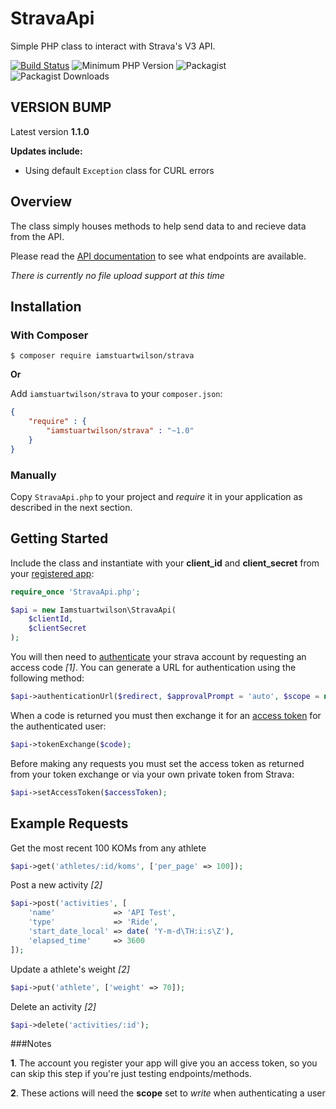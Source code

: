 StravaApi
=============

Simple PHP class to interact with Strava's V3 API.

[![Build Status](https://travis-ci.org/iamstuartwilson/strava.svg)](https://travis-ci.org/iamstuartwilson/strava)
![Minimum PHP Version](http://img.shields.io/badge/php-~5.5-8892BF.svg?style=flat)
![Packagist](https://img.shields.io/packagist/v/iamstuartwilson/strava.svg)
![Packagist Downloads](https://img.shields.io/packagist/dt/iamstuartwilson/strava.svg)

VERSION BUMP
-------

Latest version **1.1.0**

**Updates include:**

- Using default `Exception` class for CURL errors

Overview
------------

The class simply houses methods to help send data to and recieve data from the API.

Please read the [API documentation](http://strava.github.io/api/) to see what endpoints are available.

*There is currently no file upload support at this time*

Installation
------------

### With Composer

```
$ composer require iamstuartwilson/strava
```

**Or**

Add `iamstuartwilson/strava` to your `composer.json`:

``` json
{
    "require" : {
        "iamstuartwilson/strava" : "~1.0"
    }
}
```

### Manually

Copy `StravaApi.php` to your project and *require* it in your application as described in the next section.

Getting Started
------------

Include the class and instantiate with your **client_id** and **client_secret** from your [registered app](http://www.strava.com/developers):

``` php
require_once 'StravaApi.php';

$api = new Iamstuartwilson\StravaApi(
    $clientId,
    $clientSecret
);
```

You will then need to [authenticate](http://strava.github.io/api/v3/oauth/) your strava account by requesting an access code *[1]*.  You can generate a URL for authentication using the following method:

``` php
$api->authenticationUrl($redirect, $approvalPrompt = 'auto', $scope = null, $state = null);
```

When a code is returned you must then exchange it for an [access token](http://strava.github.io/api/v3/oauth/#post-token) for the authenticated user:

``` php
$api->tokenExchange($code);
```

Before making any requests you must set the access token as returned from your token exchange or via your own private token from Strava:

``` php
$api->setAccessToken($accessToken);
```

Example Requests
------------

Get the most recent 100 KOMs from any athlete

``` php
$api->get('athletes/:id/koms', ['per_page' => 100]);
```

Post a new activity *[2]*

``` php
$api->post('activities', [
    'name'             => 'API Test',
    'type'             => 'Ride',
    'start_date_local' => date( 'Y-m-d\TH:i:s\Z'),
    'elapsed_time'     => 3600
]);
```

Update a athlete's weight *[2]*

``` php
$api->put('athlete', ['weight' => 70]);
```

Delete an activity *[2]*

``` php
$api->delete('activities/:id');
```

###Notes

**1**. The account you register your app will give you an access token, so you can skip this step if you're just testing endpoints/methods.

**2**. These actions will need the **scope** set to *write* when authenticating a user
